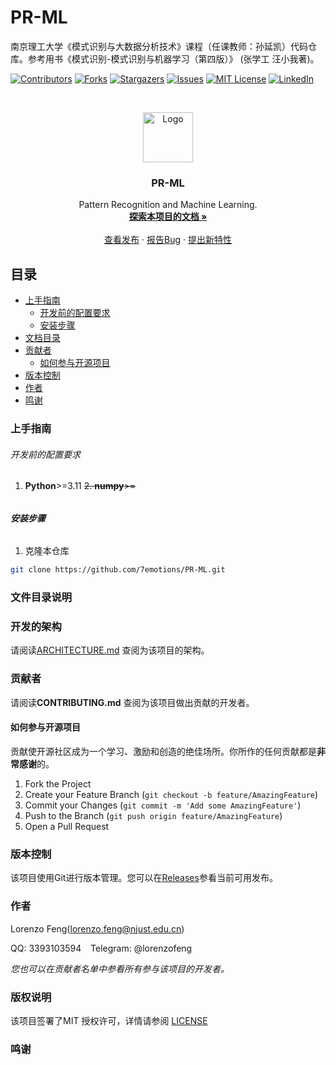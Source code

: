 

# PR-ML

南京理工大学《模式识别与大数据分析技术》课程（任课教师：孙延凯）代码仓库。参考用书《模式识别-模式识别与机器学习（第四版）》 (张学工 汪小我著)。

<!-- PROJECT SHIELDS -->

[![Contributors][contributors-shield]][contributors-url]
[![Forks][forks-shield]][forks-url]
[![Stargazers][stars-shield]][stars-url]
[![Issues][issues-shield]][issues-url]
[![MIT License][license-shield]][license-url]
[![LinkedIn][linkedin-shield]][linkedin-url]

<!-- PROJECT LOGO -->
<br />

<p align="center">
  <a href="https://github.com/7emotions/PR-ML/">
    <img src="images/logo.png" alt="Logo" width="80" height="80">
  </a>

  <h3 align="center">PR-ML</h3>
  <p align="center">
    Pattern Recognition and Machine Learning.
    <br />
    <a href="https://github.com/7emotions/PR-ML"><strong>探索本项目的文档 »</strong></a>
    <br />
    <br />
    <a href="https://github.com/7emotions/PR-ML/releases">查看发布</a>
    ·
    <a href="https://github.com/7emotions/PR-ML/issues">报告Bug</a>
    ·
    <a href="https://github.com/7emotions/PR-ML/issues">提出新特性</a>
  </p>

</p>
 
## 目录

- [上手指南](#上手指南)
  - [开发前的配置要求](#开发前的配置要求)
  - [安装步骤](#安装步骤)
- [文档目录](#文档目录)
- [贡献者](#贡献者)
  - [如何参与开源项目](#如何参与开源项目)
- [版本控制](#版本控制)
- [作者](#作者)
- [鸣谢](#鸣谢)

### 上手指南

###### 开发前的配置要求

1. **Python**>=3.11
~~2. **numpy**>=~~

######

###### **安装步骤**

1. 克隆本仓库

```sh
git clone https://github.com/7emotions/PR-ML.git
```

### 文件目录说明



### 开发的架构 

请阅读[ARCHITECTURE.md](https://github.com/7emotions/PR-ML/blob/master/ARCHITECTURE.md) 查阅为该项目的架构。

### 贡献者

请阅读**CONTRIBUTING.md** 查阅为该项目做出贡献的开发者。

#### 如何参与开源项目

贡献使开源社区成为一个学习、激励和创造的绝佳场所。你所作的任何贡献都是**非常感谢**的。


1. Fork the Project
2. Create your Feature Branch (`git checkout -b feature/AmazingFeature`)
3. Commit your Changes (`git commit -m 'Add some AmazingFeature'`)
4. Push to the Branch (`git push origin feature/AmazingFeature`)
5. Open a Pull Request



### 版本控制

该项目使用Git进行版本管理。您可以在[Releases](https://github.com/7emotions/PR-ML/releases)参看当前可用发布。

### 作者

Lorenzo Feng(lorenzo.feng@njust.edu.cn)

QQ: 3393103594  &ensp; Telegram: @lorenzofeng    

 *您也可以在贡献者名单中参看所有参与该项目的开发者。*

### 版权说明

该项目签署了MIT 授权许可，详情请参阅 [LICENSE](https://github.com/7emotions/PR-ML/blob/master/LICENSE)

### 鸣谢


<!-- links -->
[your-project-path]:7emotions/PR-ML
[contributors-shield]: https://img.shields.io/github/contributors/7emotions/PR-ML.svg?style=flat-square
[contributors-url]: https://github.com/7emotions/PR-ML/graphs/contributors
[forks-shield]: https://img.shields.io/github/forks/7emotions/PR-ML.svg?style=flat-square
[forks-url]: https://github.com/7emotions/PR-ML/network/members
[stars-shield]: https://img.shields.io/github/stars/7emotions/PR-ML.svg?style=flat-square
[stars-url]: https://github.com/7emotions/PR-ML/stargazers
[issues-shield]: https://img.shields.io/github/issues/7emotions/PR-ML.svg?style=flat-square
[issues-url]: https://img.shields.io/github/issues/7emotions/PR-ML.svg
[license-shield]: https://img.shields.io/github/license/7emotions/PR-ML.svg?style=flat-square
[license-url]: https://github.com/7emotions/PR-ML/blob/master/LICENSE.txt
[linkedin-shield]: https://img.shields.io/badge/-LinkedIn-black.svg?style=flat-square&logo=linkedin&colorB=555
[linkedin-url]: https://linkedin.com/in/7emotions




